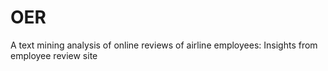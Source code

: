 # OER
A text mining analysis of online reviews of airline employees: Insights from employee review site

